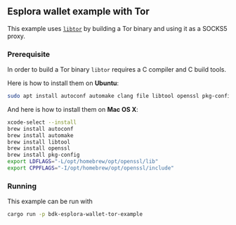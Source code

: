 ## Esplora wallet example with Tor

This example uses [`libtor`](https://github.com/MagicalBitcoin/libtor) by building a Tor binary and using it as a SOCKS5 proxy. 

### Prerequisite

In order to build a Tor binary `libtor` requires a C compiler and C build tools.

Here is how to install them on **Ubuntu**:

```bash
sudo apt install autoconf automake clang file libtool openssl pkg-config
```
 
And here is how to install them on **Mac OS X**:

```bash
xcode-select --install
brew install autoconf
brew install automake
brew install libtool
brew install openssl
brew install pkg-config
export LDFLAGS="-L/opt/homebrew/opt/openssl/lib"
export CPPFLAGS="-I/opt/homebrew/opt/openssl/include"
```

### Running

This example can be run with

```bash
cargo run -p bdk-esplora-wallet-tor-example
```